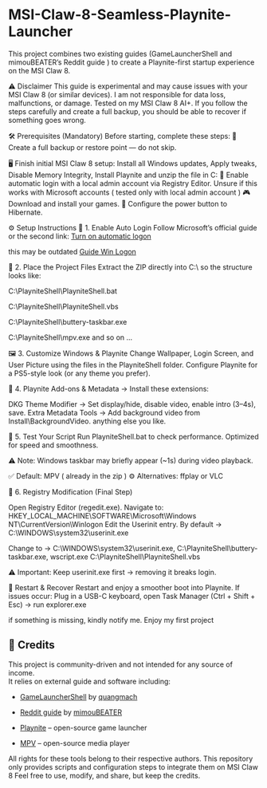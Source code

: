 # MSI-Claw-8-Seamless-Playnite-Launcher
This project combines two existing guides (GameLauncherShell and mimouBEATER’s Reddit guide ) to create a Playnite-first startup experience on the MSI Claw 8. 

⚠️ Disclaimer This guide is experimental and may cause issues with your MSI Claw 8 (or similar devices).
I am not responsible for data loss, malfunctions, or damage. Tested on my MSI Claw 8 AI+. If you follow the steps carefully and create a full backup, you should be able to recover if something goes wrong.

🛠️ Prerequisites (Mandatory) Before starting, complete these steps:
💾 Create a full backup or restore point — do not skip.

🖥️ Finish initial MSI Claw 8 setup: Install all Windows updates, Apply tweaks, Disable Memory Integrity, Install Playnite and unzip the file in C:
👤 Enable automatic login with a local admin account via Registry Editor. Unsure if this works with Microsoft accounts ( tested only with local admin account )
🎮 Download and install your games.
🔋 Configure the power button to Hibernate.

⚙️ Setup Instructions
🔑 1. Enable Auto Login
Follow Microsoft’s official guide or the second link: 
[Turn on automatic logon](https://learn.microsoft.com/en-us/troubleshoot/windows-server/user-profiles-and-logon/turn-on-automatic-logon)

this may be outdated 
[Guide Win Logon](https://www.minitool.com/data-recovery/windows-11-auto-login.html)

📂 2. Place the Project Files
Extract the ZIP directly into C:\ so the structure looks like:

C:\PlayniteShell\PlayniteShell.bat

C:\PlayniteShell\PlayniteShell.vbs

C:\PlayniteShell\buttery-taskbar.exe

C:\PlayniteShell\mpv.exe and so on
...

🖼️ 3. Customize Windows & Playnite
Change Wallpaper, Login Screen, and User Picture using the files in the PlayniteShell folder.
Configure Playnite for a PS5-style look (or any theme you prefer).

🎨 4. Playnite Add-ons & Metadata -> Install these extensions:

DKG Theme Modifier → Set display/hide, disable video, enable intro (3–4s), save.
Extra Metadata Tools → Add background video from Install\BackgroundVideo.
anything else you like. 

🧪 5. Test Your Script
Run PlayniteShell.bat to check performance. Optimized for speed and smoothness.

⚠️ Note: Windows taskbar may briefly appear (~1s) during video playback.

✅ Default: MPV ( already in the zip )
⚙️ Alternatives: ffplay or VLC

📝 6. Registry Modification (Final Step)

Open Registry Editor (regedit.exe).
Navigate to:
HKEY_LOCAL_MACHINE\SOFTWARE\Microsoft\Windows NT\CurrentVersion\Winlogon
Edit the Userinit entry. By default -> C:\WINDOWS\system32\userinit.exe

Change to -> C:\WINDOWS\system32\userinit.exe, C:\PlayniteShell\buttery-taskbar.exe, wscript.exe C:\PlayniteShell\PlayniteShell.vbs

⚠️ Important:
Keep userinit.exe first → removing it breaks login.

🔄 Restart & Recover
Restart and enjoy a smoother boot into Playnite.
If issues occur: Plug in a USB-C keyboard, open Task Manager (Ctrl + Shift + Esc) → run explorer.exe

if something is missing, kindly notify me. Enjoy my first project


## 🙏 Credits

This project is community-driven and not intended for any source of income.  
It relies on external guide and software including:  

- [GameLauncherShell](https://github.com/quangmach/GameLauncherShell) by [quangmach](https://github.com/quangmach)
  
- [Reddit guide](https://www.reddit.com/r/playnite/comments/1kzhq1i/how_do_i_boot_straight_into_playnite_without/) by [mimouBEATER](https://www.reddit.com/user/mimouBEATER)  

- [Playnite](https://playnite.link/) – open-source game launcher
  
- [MPV](https://mpv.io/) – open-source media player  

All rights for these tools belong to their respective authors. This repository only provides scripts and configuration steps to integrate them on MSI Claw 8
Feel free to use, modify, and share, but keep the credits.

